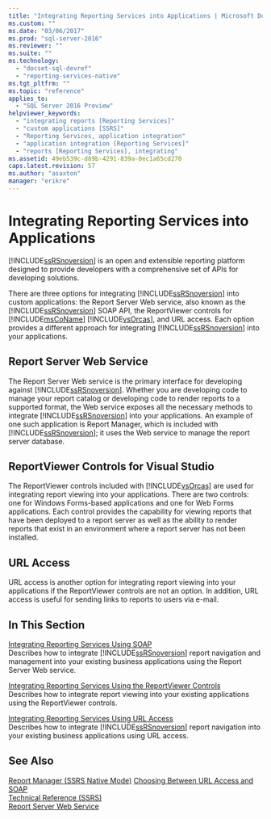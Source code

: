 ```yaml
---
title: "Integrating Reporting Services into Applications | Microsoft Docs"
ms.custom: ""
ms.date: "03/06/2017"
ms.prod: "sql-server-2016"
ms.reviewer: ""
ms.suite: ""
ms.technology: 
  - "docset-sql-devref"
  - "reporting-services-native"
ms.tgt_pltfrm: ""
ms.topic: "reference"
applies_to: 
  - "SQL Server 2016 Preview"
helpviewer_keywords: 
  - "integrating reports [Reporting Services]"
  - "custom applications [SSRS]"
  - "Reporting Services, application integration"
  - "application integration [Reporting Services]"
  - "reports [Reporting Services], integrating"
ms.assetid: 49eb539c-d89b-4291-839a-0ec1a65cd270
caps.latest.revision: 57
ms.author: "asaxton"
manager: "erikre"
---
```

# Integrating Reporting Services into Applications
  [!INCLUDE[ssRSnoversion](../../advanced-analytics/r-services/includes/ssrsnoversion-md.md)] is an open and extensible reporting platform designed to provide developers with a comprehensive set of APIs for developing solutions.  
  
 There are three options for integrating [!INCLUDE[ssRSnoversion](../../advanced-analytics/r-services/includes/ssrsnoversion-md.md)] into custom applications: the Report Server Web service, also known as the [!INCLUDE[ssRSnoversion](../../advanced-analytics/r-services/includes/ssrsnoversion-md.md)] SOAP API, the ReportViewer controls for [!INCLUDE[msCoName](../../advanced-analytics/r-services/tutorials/includes/msconame-md.md)] [!INCLUDE[vsOrcas](../../relational-databases/server-management-objects-smo/includes/vsorcas-md.md)], and URL access. Each option provides a different approach for integrating [!INCLUDE[ssRSnoversion](../../advanced-analytics/r-services/includes/ssrsnoversion-md.md)] into your applications.  
  
## Report Server Web Service  
 The Report Server Web service is the primary interface for developing against [!INCLUDE[ssRSnoversion](../../advanced-analytics/r-services/includes/ssrsnoversion-md.md)]. Whether you are developing code to manage your report catalog or developing code to render reports to a supported format, the Web service exposes all the necessary methods to integrate [!INCLUDE[ssRSnoversion](../../advanced-analytics/r-services/includes/ssrsnoversion-md.md)] into your applications. An example of one such application is Report Manager, which is included with [!INCLUDE[ssRSnoversion](../../advanced-analytics/r-services/includes/ssrsnoversion-md.md)]; it uses the Web service to manage the report server database.  
  
## ReportViewer Controls for Visual Studio  
 The ReportViewer controls included with [!INCLUDE[vsOrcas](../../relational-databases/server-management-objects-smo/includes/vsorcas-md.md)] are used for integrating report viewing into your applications. There are two controls: one for Windows Forms-based applications and one for Web Forms applications. Each control provides the capability for viewing reports that have been deployed to a report server as well as the ability to render reports that exist in an environment where a report server has not been installed.  
  
## URL Access  
 URL access is another option for integrating report viewing into your applications if the ReportViewer controls are not an option. In addition, URL access is useful for sending links to reports to users via e-mail.  
  
## In This Section  
 [Integrating Reporting Services Using SOAP](../../reporting-services/application-integration/integrating-reporting-services-using-soap.md)  
 Describes how to integrate [!INCLUDE[ssRSnoversion](../../advanced-analytics/r-services/includes/ssrsnoversion-md.md)] report navigation and management into your existing business applications using the Report Server Web service.  
  
 [Integrating Reporting Services Using the ReportViewer Controls](../../reporting-services/application-integration/integrating-reporting-services-using-reportviewer-controls.md)  
 Describes how to integrate report viewing into your existing applications using the ReportViewer controls.  
  
 [Integrating Reporting Services Using URL Access](../../reporting-services/application-integration/integrating-reporting-services-using-url-access.md)  
 Describes how to integrate [!INCLUDE[ssRSnoversion](../../advanced-analytics/r-services/includes/ssrsnoversion-md.md)] report navigation into your existing business applications using URL access.  
  
## See Also  
 [Report Manager  &#40;SSRS Native Mode&#41;](http://msdn.microsoft.com/en-US/library/ms157147(SQL.130).aspx)   
 [Choosing Between URL Access and SOAP](../../reporting-services/application-integration/choosing-between-url-access-and-soap.md)   
 [Technical Reference &#40;SSRS&#41;](../../reporting-services/technical-reference-ssrs.md)   
 [Report Server Web Service](../../reporting-services/report-server-web-service/report-server-web-service.md)  
  
  